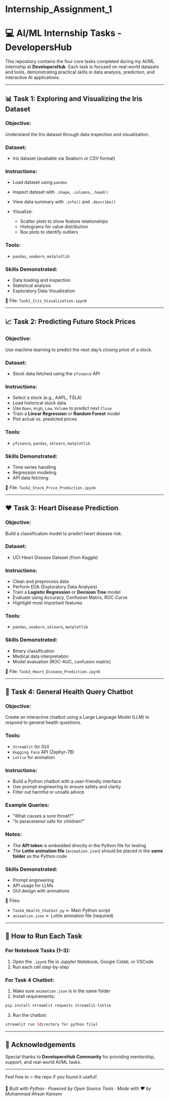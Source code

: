 # Internship_Assignment_1

# 💻 AI/ML Internship Tasks - DevelopersHub

This repository contains the four core tasks completed during my AI/ML internship at **DevelopersHub**. Each task is focused on real-world datasets and tools, demonstrating practical skills in data analysis, prediction, and interactive AI applications.

---

## 📊 Task 1: Exploring and Visualizing the Iris Dataset

### Objective:

Understand the Iris dataset through data inspection and visualization.

### Dataset:

* Iris dataset (available via Seaborn or CSV format)

### Instructions:

* Load dataset using `pandas`
* Inspect dataset with `.shape`, `.columns`, `.head()`
* View data summary with `.info()` and `.describe()`
* Visualize:

  * Scatter plots to show feature relationships
  * Histograms for value distribution
  * Box plots to identify outliers

### Tools:

* `pandas`, `seaborn`, `matplotlib`

### Skills Demonstrated:

* Data loading and inspection
* Statistical analysis
* Exploratory Data Visualization

📁 File: `Task1_Iris_Visualization.ipynb`

---

## 📈 Task 2: Predicting Future Stock Prices

### Objective:

Use machine learning to predict the next day’s closing price of a stock.

### Dataset:

* Stock data fetched using the `yfinance` API

### Instructions:

* Select a stock (e.g., AAPL, TSLA)
* Load historical stock data
* Use `Open`, `High`, `Low`, `Volume` to predict next `Close`
* Train a **Linear Regression** or **Random Forest** model
* Plot actual vs. predicted prices

### Tools:

* `yfinance`, `pandas`, `sklearn`, `matplotlib`

### Skills Demonstrated:

* Time series handling
* Regression modeling
* API data fetching

📁 File: `Task2_Stock_Price_Prediction.ipynb`

---

## ❤️ Task 3: Heart Disease Prediction

### Objective:

Build a classification model to predict heart disease risk.

### Dataset:

* UCI Heart Disease Dataset (from Kaggle)

### Instructions:

* Clean and preprocess data
* Perform EDA (Exploratory Data Analysis)
* Train a **Logistic Regression** or **Decision Tree** model
* Evaluate using Accuracy, Confusion Matrix, ROC Curve
* Highlight most important features

### Tools:

* `pandas`, `seaborn`, `sklearn`, `matplotlib`

### Skills Demonstrated:

* Binary classification
* Medical data interpretation
* Model evaluation (ROC-AUC, confusion matrix)

📁 File: `Task3_Heart_Disease_Prediction.ipynb`

---

## 🤖 Task 4: General Health Query Chatbot

### Objective:

Create an interactive chatbot using a Large Language Model (LLM) to respond to general health questions.

### Tools:

* `Streamlit` for GUI
* `Hugging Face` API (Zephyr-7B)
* `Lottie` for animation

### Instructions:

* Build a Python chatbot with a user-friendly interface
* Use prompt engineering to ensure safety and clarity
* Filter out harmful or unsafe advice

### Example Queries:

* "What causes a sore throat?"
* "Is paracetamol safe for children?"

### Notes:

* The **API token** is embedded directly in the Python file for testing
* The **Lottie animation file** (`animation.json`) should be placed in the **same folder** as the Python code

### Skills Demonstrated:

* Prompt engineering
* API usage for LLMs
* GUI design with animations

📁 Files:

* `Task4_Health_Chatbot.py`  ← Main Python script
* `animation.json`  ← Lottie animation file (required)

---

## 🚀 How to Run Each Task

### For Notebook Tasks (1–3):

1. Open the `.ipynb` file in Jupyter Notebook, Google Colab, or VSCode
2. Run each cell step-by-step

### For Task 4 Chatbot:

1. Make sure `animation.json` is in the same folder
2. Install requirements:

```bash
pip install streamlit requests streamlit-lottie
```

3. Run the chatbot:

```bash
streamlit run (directory for python file)

```

---

## 🙌 Acknowledgements

Special thanks to **DevelopersHub Community** for providing mentorship, support, and real-world AI/ML tasks.

---

Feel free to ⭐ the repo if you found it useful!

🧠 *Built with Python · Powered by Open Source Tools · Made with ❤️ by Muhammad Ahsan Kareem*
